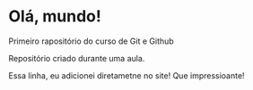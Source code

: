 # Olá, mundo!
 Primeiro rapositório do curso de Git e Github

Repositório criado durante uma aula.

Essa linha, eu adicionei diretametne no site! Que impressioante!
